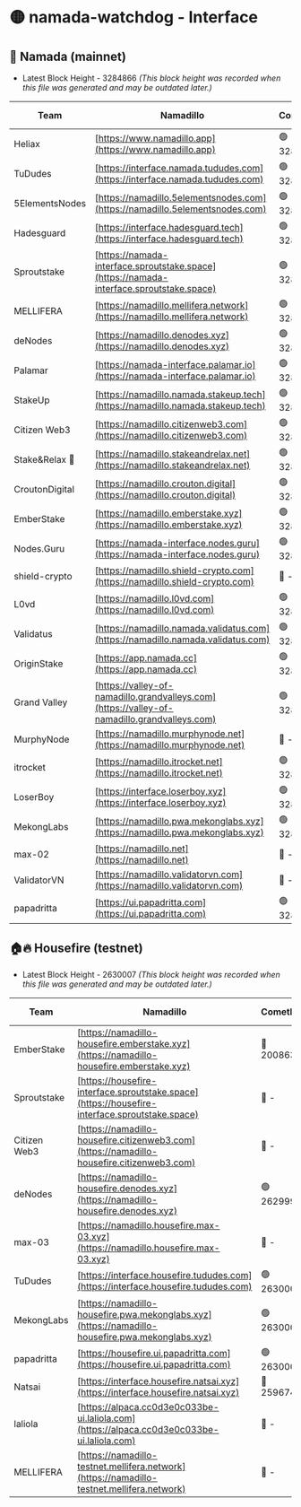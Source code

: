 # 🟡 namada-watchdog - Interface

## 🚀 Namada (mainnet)
- Latest Block Height - 3284866 *(This block height was recorded when this file was generated and may be outdated later.)*

| Team | Namadillo | CometBFT | Indexer | MASP Indexer |
|-|-|-|-|-|
| Heliax | [https://www.namadillo.app](https://www.namadillo.app) | 🟢 3284844 | 🟢 3284843 | 🟢 3284843 |
| TuDudes | [https://interface.namada.tududes.com](https://interface.namada.tududes.com) | 🟢 3284844 | 🟢 3284844 | 🟢 3284844 |
| 5ElementsNodes | [https://namadillo.5elementsnodes.com](https://namadillo.5elementsnodes.com) | 🟢 3284844 | 🟢 3284844 | 🟢 3284844 |
| Hadesguard | [https://interface.hadesguard.tech](https://interface.hadesguard.tech) | 🟢 3284845 | 🟢 3284845 | 🟢 3284845 |
| Sproutstake | [https://namada-interface.sproutstake.space](https://namada-interface.sproutstake.space) | 🟢 3284845 | 🟢 3284845 | 🟢 3284845 |
| MELLIFERA | [https://namadillo.mellifera.network](https://namadillo.mellifera.network) | 🟢 3284846 | 🟢 3284846 | 🟢 3284846 |
| deNodes | [https://namadillo.denodes.xyz](https://namadillo.denodes.xyz) | 🟢 3284847 | 🟢 3284847 | 🟢 3284847 |
| Palamar | [https://namada-interface.palamar.io](https://namada-interface.palamar.io) | 🟢 3284847 | 🟢 3284847 | 🟢 3284847 |
| StakeUp | [https://namadillo.namada.stakeup.tech](https://namadillo.namada.stakeup.tech) | 🟢 3284848 | 🟢 3284848 | 🟢 3284848 |
| Citizen Web3 | [https://namadillo.citizenweb3.com](https://namadillo.citizenweb3.com) | 🟢 3284849 | 🟢 3284848 | 🔴 3258965 |
| Stake&Relax 🦥 | [https://namadillo.stakeandrelax.net](https://namadillo.stakeandrelax.net) | 🟢 3284849 | 🟢 3284849 | 🟢 3284849 |
| CroutonDigital | [https://namadillo.crouton.digital](https://namadillo.crouton.digital) | 🟢 3284850 | 🟢 3284850 | 🟢 3284850 |
| EmberStake | [https://namadillo.emberstake.xyz](https://namadillo.emberstake.xyz) | 🟢 3284850 | 🟢 3284850 | 🟢 3284850 |
| Nodes.Guru | [https://namada-interface.nodes.guru](https://namada-interface.nodes.guru) | 🟢 3284850 | 🟢 3284850 | 🟢 3284850 |
| shield-crypto | [https://namadillo.shield-crypto.com](https://namadillo.shield-crypto.com) | 🔴 - | 🔴 - | 🔴 - |
| L0vd | [https://namadillo.l0vd.com](https://namadillo.l0vd.com) | 🟢 3284856 | 🟢 3284856 | 🟢 3284856 |
| Validatus | [https://namadillo.namada.validatus.com](https://namadillo.namada.validatus.com) | 🟢 3284857 | 🟢 3284857 | 🟢 3284857 |
| OriginStake | [https://app.namada.cc](https://app.namada.cc) | 🟢 3284858 | 🟢 3284858 | 🟢 3284858 |
| Grand Valley | [https://valley-of-namadillo.grandvalleys.com](https://valley-of-namadillo.grandvalleys.com) | 🟢 3284858 | 🟢 3284858 | 🟢 3284858 |
| MurphyNode | [https://namadillo.murphynode.net](https://namadillo.murphynode.net) | 🔴 - | 🔴 - | 🔴 - |
| itrocket | [https://namadillo.itrocket.net](https://namadillo.itrocket.net) | 🟢 3284860 | 🟢 3284860 | 🟢 3284860 |
| LoserBoy | [https://interface.loserboy.xyz](https://interface.loserboy.xyz) | 🟢 3284861 | 🟢 3284861 | 🟢 3284861 |
| MekongLabs | [https://namadillo.pwa.mekonglabs.xyz](https://namadillo.pwa.mekonglabs.xyz) | 🟢 3284861 | 🟢 3284861 | 🟢 3284861 |
| max-02 | [https://namadillo.net](https://namadillo.net) | 🔴 - | 🔴 - | 🔴 - |
| ValidatorVN | [https://namadillo.validatorvn.com](https://namadillo.validatorvn.com) | 🔴 - | 🔴 - | 🔴 - |
| papadritta | [https://ui.papadritta.com](https://ui.papadritta.com) | 🟢 3284866 | 🟢 3284866 | 🟢 3284866 |

## 🏠🔥 Housefire (testnet)
- Latest Block Height - 2630007 *(This block height was recorded when this file was generated and may be outdated later.)*

| Team | Namadillo | CometBFT | Indexer | MASP Indexer |
|-|-|-|-|-|
| EmberStake | [https://namadillo-housefire.emberstake.xyz](https://namadillo-housefire.emberstake.xyz) | 🔴 2008636 | 🔴 - | 🔴 - |
| Sproutstake | [https://housefire-interface.sproutstake.space](https://housefire-interface.sproutstake.space) | 🔴 - | 🔴 - | 🔴 - |
| Citizen Web3 | [https://namadillo-housefire.citizenweb3.com](https://namadillo-housefire.citizenweb3.com) | 🔴 - | 🔴 - | 🔴 - |
| deNodes | [https://namadillo-housefire.denodes.xyz](https://namadillo-housefire.denodes.xyz) | 🟢 2629997 | 🟢 2629997 | 🟢 2629997 |
| max-03 | [https://namadillo.housefire.max-03.xyz](https://namadillo.housefire.max-03.xyz) | 🔴 - | 🔴 - | 🔴 - |
| TuDudes | [https://interface.housefire.tududes.com](https://interface.housefire.tududes.com) | 🟢 2630006 | 🟢 2630006 | 🟢 2630006 |
| MekongLabs | [https://namadillo-housefire.pwa.mekonglabs.xyz](https://namadillo-housefire.pwa.mekonglabs.xyz) | 🟢 2630006 | 🟢 2630006 | 🟢 2630006 |
| papadritta | [https://housefire.ui.papadritta.com](https://housefire.ui.papadritta.com) | 🟢 2630007 | 🟢 2630007 | 🟢 2630007 |
| Natsai | [https://interface.housefire.natsai.xyz](https://interface.housefire.natsai.xyz) | 🔴 2596741 | 🔴 2596741 | 🔴 2596741 |
| laliola | [https://alpaca.cc0d3e0c033be-ui.laliola.com](https://alpaca.cc0d3e0c033be-ui.laliola.com) | 🔴 - | 🔴 - | 🔴 - |
| MELLIFERA | [https://namadillo-testnet.mellifera.network](https://namadillo-testnet.mellifera.network) | 🔴 - | 🟢 2630010 | 🔴 2607259 |

